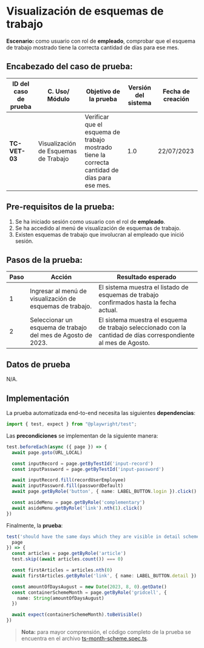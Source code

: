 # Visualización de esquemas de trabajo

**Escenario:** como usuario con rol de **empleado**, comprobar que el esquema de trabajo mostrado tiene la correcta cantidad de días para ese mes.

## Encabezado del caso de prueba:

| ID del caso de prueba | C. Uso/ Módulo | Objetivo de la prueba                                                                        | Versión del sistema | Fecha de creación |
| --------------------- | -------------- | -------------------------------------------------------------------------------------------- | ------------------- | ----------------- |
| **TC-VET-03**          | Visualización de Esquemas de Trabajo | Verificar que el esquema de trabajo mostrado tiene la correcta cantidad de días para ese mes. | 1.0                 | 22/07/2023        |

## Pre-requisitos de la prueba:

1. Se ha iniciado sesión como usuario con el rol de **empleado**.
2. Se ha accedido al menú de visualización de esquemas de trabajo.
3. Existen esquemas de trabajo que involucran al empleado que inició sesión.

## Pasos de la prueba:

| Paso | Acción                                                                 | Resultado esperado                                                                                                                                                               |
| ---- | ---------------------------------------------------------------------- | -------------------------------------------------------------------------------------------------------------------------------------------------------------------------------- |
| 1 | Ingresar al menú de visualización de esquemas de trabajo. | El sistema muestra el listado de esquemas de trabajo confirmados hasta la fecha actual. |
| 2 | Seleccionar un esquema de trabajo del mes de Agosto de 2023. | El sistema muestra el esquema de trabajo seleccionado con la cantidad de días correspondiente al mes de Agosto. |

## Datos de prueba

N/A.

## Implementación

La prueba automatizada end-to-end necesita las siguientes **dependencias**:

```typescript
import { test, expect } from "@playwright/test";
```

Las **precondiciones** se implementan de la siguiente manera:

```typescript
test.beforeEach(async ({ page }) => {
  await page.goto(URL_LOCAL)

  const inputRecord = page.getByTestId('input-record')
  const inputPassword = page.getByTestId('input-password')

  await inputRecord.fill(recordUserEmployee)
  await inputPassword.fill(passwordDefault)
  await page.getByRole('button', { name: LABEL_BUTTON.login }).click()

  const asideMenu = page.getByRole('complementary')
  await asideMenu.getByRole('link').nth(1).click()
})
```

Finalmente, la **prueba**:

```typescript
test('should have the same days which they are visible in detail scheme month', async ({
  page
}) => {
  const articles = page.getByRole('article')
  test.skip((await articles.count()) === 0)

  const firstArticles = articles.nth(0)
  await firstArticles.getByRole('link', { name: LABEL_BUTTON.detail }).click()

  const amountOfDaysAugust = new Date(2023, 8, 0).getDate()
  const containerSchemeMonth = page.getByRole('gridcell', {
    name: String(amountOfDaysAugust)
  })

  await expect(containerSchemeMonth).toBeVisible()
})
```

> **Nota:** para mayor comprensión, el código completo de la prueba se encuentra en el archivo [ts-month-scheme.spec.ts](/e2e/menu_employee/ts-month-scheme.spec.ts).